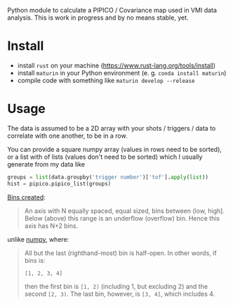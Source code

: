 Python module to calculate a PIPICO / Covariance map used in VMI data analysis.
This is work in progress and by no means stable, yet.

# Install
- install `rust` on your machine (https://www.rust-lang.org/tools/install)
- install `maturin` in your Python environment (e. g. `conda install maturin`)
- compile code with something like `maturin develop --release`

# Usage
The data is assumed to be a 2D array with your shots / triggers / data to correlate with one
another, to be in a row.

You can provide a square numpy array (values in rows need to be sorted), or a list with of lists
(values don't need to be sorted) which I usually generate from my data
like
```python
groups = list(data.groupby('trigger number')['tof'].apply(list))
hist = pipico.pipico_list(groups)
```

[Bins created](https://docs.rs/ndhistogram/0.6.2/ndhistogram/axis/struct.Uniform.html):
> An axis with N equally spaced, equal sized, bins between (low, high]. Below (above) this range is an underflow (overflow) bin. Hence this axis has N+2 bins.

unlike [numpy](https://numpy.org/doc/stable/reference/generated/numpy.histogram.html?highlight=histogram#numpy.histogram), where:
> All but the last (righthand-most) bin is half-open. In other words, if bins is:
> 
> `[1, 2, 3, 4]`
>
> then the first bin is `[1, 2)` (including 1, but excluding 2) and the second `[2, 3)`. The last bin, however, is `[3, 4]`, which includes 4.